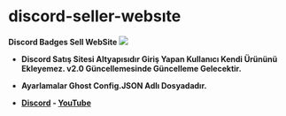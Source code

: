 # discord-seller-websıte
<strong/>Discord Badges Sell WebSite<strong> <img src="https://cdn.discordapp.com/emojis/853376681044475934.gif?size=20">

 - Discord Satış Sitesi Altyapısıdır Giriş Yapan Kullanıcı Kendi Ürününü Ekleyemez. v2.0 Güncellemesinde Güncelleme Gelecektir.
  
 - Ayarlamalar Ghost Config.JSON Adlı Dosyadadır.
  
 - [Discord](https://discord.gg/developers) - [YouTube](https://youtube.com/c/kaanxd)
